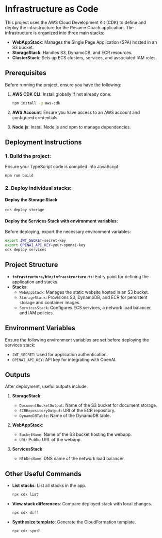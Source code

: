 # Infrastructure as Code

This project uses the AWS Cloud Development Kit (CDK) to define and deploy the infrastructure for the Resume Coach application. The infrastructure is organized into three main stacks:

- **WebAppStack**: Manages the Single Page Application (SPA) hosted in an S3 bucket.
- **StorageStack**: Handles S3, DynamoDB, and ECR resources.
- **ClusterStack**: Sets up ECS clusters, services, and associated IAM roles.

## Prerequisites

Before running the project, ensure you have the following:

1. **AWS CDK CLI**: Install globally if not already done:
   ```bash
   npm install -g aws-cdk
   ```

2. **AWS Account**: Ensure you have access to an AWS account and configured credentials.

3. **Node.js**: Install Node.js and npm to manage dependencies.

## Deployment Instructions

### 1. Build the project:
Ensure your TypeScript code is compiled into JavaScript:
```bash
npm run build
```
### 2. Deploy individual stacks:
#### Deploy the Storage Stack
```bash
cdk deploy storage
```

#### Deploy the Services Stack with environment variables:
Before deploying, export the necessary environment variables:
```bash
export JWT_SECRET=secret-key
export OPENAI_API_KEY=your-openai-key
cdk deploy services
```
## Project Structure

- **`infrastructure/bin/infraestructure.ts`**: Entry point for defining the application and stacks.
- **Stacks**:
  - `WebAppStack`: Manages the static website hosted in an S3 bucket.
  - `StorageStack`: Provisions S3, DynamoDB, and ECR for persistent storage and container images.
  - `ServicesStack`: Configures ECS services, a network load balancer, and IAM policies.

## Environment Variables

Ensure the following environment variables are set before deploying the services stack:

- `JWT_SECRET`: Used for application authentication.
- `OPENAI_API_KEY`: API key for integrating with OpenAI.

## Outputs

After deployment, useful outputs include:

1. **StorageStack**:
   - `DocumentBucketOutput`: Name of the S3 bucket for document storage.
   - `ECRRepositoryOutput`: URI of the ECR repository.
   - `DynamoDBTable`: Name of the DynamoDB table.

2. **WebAppStack**:
   - `BucketName`: Name of the S3 bucket hosting the webapp.
   - `URL`: Public URL of the webapp.

3. **ServicesStack**:
   - `NlbDnsName`: DNS name of the network load balancer.

## Other Useful Commands

- **List stacks**: List all stacks in the app.
  ```bash
  npx cdk list
  ```
- **View stack differences**: Compare deployed stack with local changes.
  ```bash
  npx cdk diff
  ```
- **Synthesize template**: Generate the CloudFormation template.
  ```bash
  npx cdk synth
  ```